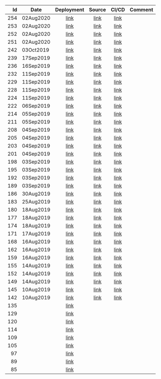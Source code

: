 | Id | Date | Deployment | Source | CI/CD | Comment |
| -: | ---- | :--------: | :----: | :---: | ------- |
| 254 | 02Aug2020 | [link](https://the-lost-souls.github.io/versions/254/) | [link](https://github.com/the-lost-souls/tls-home/commit/a889acce8b380f946cf059449262bf5ac78a7b18) | [link](https://circleci.com/workflow-run/2ca512f4-eb6f-4c59-b88d-aec13275ec80) | |
| 253 | 02Aug2020 | [link](https://the-lost-souls.github.io/versions/253/) | [link](https://github.com/the-lost-souls/tls-home/commit/a1e3db913dc31b475bce0af4e331199a85ff73b6) | [link](https://circleci.com/workflow-run/15545466-eb45-460c-9a43-b5d298d919d6) | |
| 252 | 02Aug2020 | [link](https://the-lost-souls.github.io/versions/252/) | [link](https://github.com/the-lost-souls/tls-home/commit/8a38fe817420b13428ed5bf3872e4c87e1940421) | [link](https://circleci.com/workflow-run/4b9b7347-e454-417e-a655-c4657c04261b) | |
| 251 | 02Aug2020 | [link](https://the-lost-souls.github.io/versions/251/) | [link](https://github.com/the-lost-souls/tls-home/commit/5a224346f6fc5153d3a53872079200a67b6b9063) | [link](https://circleci.com/workflow-run/6333140b-4763-4763-a78a-bb588e150fab) | |
| 242 | 03Oct2019 | [link](https://the-lost-souls.github.io/versions/242/) | [link](https://github.com/the-lost-souls/tls-home/commit/cf664b25defa931bfe55278fb2f631c62716b760) | [link](https://circleci.com/workflow-run/d0c77d57-c0d2-41d9-92ac-92ac9ef62d4d) | |
| 239 | 17Sep2019 | [link](https://the-lost-souls.github.io/versions/239/) | [link](https://github.com/the-lost-souls/tls-home/commit/16230dee87f0d8ff0266d7e417a37cf5f26edaf4) | [link](https://circleci.com/workflow-run/039e52c5-de30-45ef-8f98-47d04f8a3630) | |
| 236 | 16Sep2019 | [link](https://the-lost-souls.github.io/versions/236/) | [link](https://github.com/the-lost-souls/tls-home/commit/e4542ead96813dd5118e83bc054b0a81ff8f1f91) | [link](https://circleci.com/workflow-run/73346472-9cd1-4aa9-8dd1-7c4b471b329c) | |
| 232 | 11Sep2019 | [link](https://the-lost-souls.github.io/versions/232/) | [link](https://github.com/the-lost-souls/tls-home/commit/4793e68f2416782dbe803122a6782f00fa0111e0) | [link](https://circleci.com/workflow-run/69cdd7dd-b341-4f59-811b-36e80beb995d) | |
| 229 | 11Sep2019 | [link](https://the-lost-souls.github.io/versions/229/) | [link](https://github.com/the-lost-souls/tls-home/commit/748560ce053089a4e3c5e06c798f70465cfeffc6) | [link](https://circleci.com/workflow-run/21c491bc-6dbb-41aa-b5d1-1ce1264a7741) | |
| 228 | 11Sep2019 | [link](https://the-lost-souls.github.io/versions/228/) | [link](https://github.com/the-lost-souls/tls-home/commit/beba06c7474294c8cb6f7826fe278a75b755aebf) | [link](https://circleci.com/workflow-run/69a8593d-4782-446b-a8f6-433fa91859f3) | |
| 224 | 11Sep2019 | [link](https://the-lost-souls.github.io/versions/224/) | [link](https://github.com/the-lost-souls/tls-home/commit/d3b8886364f368a69be01f9b90abcf3a58ebd018) | [link](https://circleci.com/workflow-run/ed7430dd-b696-4801-a9a2-840d60bbb8ac) | |
| 222 | 06Sep2019 | [link](https://the-lost-souls.github.io/versions/222/) | [link](https://github.com/the-lost-souls/tls-home/commit/f656d1b1b896351f5ff1800af2529bd9c72e7ccf) | [link](https://circleci.com/workflow-run/11d57249-369c-41bc-b35a-06ef3f760b5a) | |
| 214 | 05Sep2019 | [link](https://the-lost-souls.github.io/versions/214/) | [link](https://github.com/the-lost-souls/tls-home/commit/3a15c895a573473b6ef53b27e3295f27d5dcae62) | [link](https://circleci.com/workflow-run/0628fdba-95e5-4b2a-800e-629073daff5d) | |
| 211 | 05Sep2019 | [link](https://the-lost-souls.github.io/versions/211/) | [link](https://github.com/the-lost-souls/tls-home/commit/c4e4d1a10fdde3291975dd65651094a9c9deb5c5) | [link](https://circleci.com/workflow-run/2ff1edfa-c661-4d8a-873e-2a14d461797d) | |
| 208 | 04Sep2019 | [link](https://the-lost-souls.github.io/versions/208/) | [link](https://github.com/the-lost-souls/tls-home/commit/4bbbb36ea82f02b598706a7f2d6f7c85265ae888) | [link](https://circleci.com/workflow-run/c5da4612-28d5-4264-8770-b3cc036fbe91) | |
| 205 | 04Sep2019 | [link](https://the-lost-souls.github.io/versions/205/) | [link](https://github.com/the-lost-souls/commit/843194d1eaf1a68863212d786fb3df203f9f38ae) | [link](https://circleci.com/workflow-run/47e235a5-36cf-49e8-92dc-2262f0fd8743) | |
| 203 | 04Sep2019 | [link](https://the-lost-souls.github.io/versions/203/) | [link](https://github.com/the-lost-souls/commit/6fc3341a8db0b2f49c9dfb810093be8731eb6a47) | [link](https://circleci.com/workflow-run/e338ba0b-6295-45e2-ae99-aad0cbd6d05e) | |
| 201 | 04Sep2019 | [link](https://the-lost-souls.github.io/versions/201/) | [link](https://github.com/the-lost-souls/commit/131010992e64bc700d5e34f277eceff66a936c56) | [link](https://circleci.com/workflow-run/6dee6e16-65c5-4af4-8828-a142d915d341) | |
| 198 | 03Sep2019 | [link](https://the-lost-souls.github.io/versions/198/) | [link](https://github.com/the-lost-souls/commit/cd92e18bddf4b399fe11b92e339dcf88cf6f3062) | [link](https://circleci.com/workflow-run/e7e864d4-5a73-4204-a433-8b2dfe936522) | |
| 195 | 03Sep2019 | [link](https://the-lost-souls.github.io/versions/195/) | [link](https://github.com/the-lost-souls/commit/ca8616c7ae2685fa120d6ac28cb87bf180b98495) | [link](https://circleci.com/workflow-run/388040dc-a204-4680-9d52-22189c8bf779) | |
| 192 | 03Sep2019 | [link](https://the-lost-souls.github.io/versions/192/) | [link](https://github.com/the-lost-souls/commit/4b44f23f6385a4dae4636401099bfbce285d4222) | [link](https://circleci.com/workflow-run/ed1454bc-88f1-43f4-8458-2d6bc4f6c236) | |
| 189 | 03Sep2019 | [link](https://the-lost-souls.github.io/versions/189/) | [link](https://github.com/the-lost-souls/commit/63f40e01933f227f2e53ae3de729baeb7495caac) | [link](https://circleci.com/workflow-run/83447b90-34fe-4465-8e15-195d01ae7b8d) | |
| 186 | 30Aug2019 | [link](https://the-lost-souls.github.io/versions/186/) | [link](https://github.com/the-lost-souls/commit/ce4f96dd1bcf6b0358fba7193588f148ad9885fb) | [link](https://circleci.com/workflow-run/b11e38bb-bcd3-4cea-9f3f-52a31cade439) | |
| 183 | 25Aug2019 | [link](https://the-lost-souls.github.io/versions/183/) | [link](https://github.com/the-lost-souls/commit/a110afee07e5ef5b72ad53025e7147b9b0ff4726) | [link](https://circleci.com/workflow-run/51c09b20-3b55-4a5f-bc5e-fe0bd7f1f9b0) | |
| 180 | 18Aug2019 | [link](https://the-lost-souls.github.io/versions/180/) | [link](https://github.com/the-lost-souls/commit/0deb5281efef849bee42f45432ea8caa2411255f) | [link](https://circleci.com/workflow-run/dfd3f5cc-e1fc-4a43-8b53-2ac1d9807389) | |
| 177 | 18Aug2019 | [link](https://the-lost-souls.github.io/versions/177/) | [link](https://github.com/the-lost-souls/commit/039abd89b9f55b62f7de6082038cf665097358ae) | [link](https://circleci.com/workflow-run/6ebfeb2d-467b-466d-8aa8-067d23e7dd1e) | |
| 174 | 18Aug2019 | [link](https://the-lost-souls.github.io/versions/174/) | [link](https://github.com/the-lost-souls/commit/e2e2a31814689a55fb2770b19bc6e4b99d4c435e) | [link](https://circleci.com/workflow-run/f1148051-0533-44b5-bc40-27f817033438) | |
| 171 | 17Aug2019 | [link](https://the-lost-souls.github.io/versions/171/) | [link](https://github.com/the-lost-souls/commit/f1f9e5e18a99a3d24adc2e059c0f08946e75ff72) | [link](https://circleci.com/workflow-run/691737da-4ff0-4c1f-b0d7-0ce750023db7) | |
| 168 | 16Aug2019 | [link](https://the-lost-souls.github.io/versions/168/) | [link](https://github.com/the-lost-souls/commit/4ebfdbc283f467abdbbb5639ca762df345ba7668) | [link](https://circleci.com/workflow-run/fa19cb08-3b60-4270-9684-145782bbc000) | |
| 162 | 16Aug2019 | [link](https://the-lost-souls.github.io/versions/162/) | [link](https://github.com/the-lost-souls/commit/978a543ca830562421e972ddb0554f66f616974c) | [link](https://circleci.com/workflow-run/7e880244-41d0-4e1b-8cdb-e73f4eb4a240) | |
| 159 | 16Aug2019 | [link](https://the-lost-souls.github.io/versions/159/) | [link](https://github.com/the-lost-souls/commit/7943ad199ee51da79e9db801e187ef53d76886e9) | [link](https://circleci.com/workflow-run/46558d2a-c9f2-470a-9eb5-7e6eb11ae2fc) | |
| 155 | 14Aug2019 | [link](https://the-lost-souls.github.io/versions/155/) | [link](https://github.com/the-lost-souls/commit/7b000384fda785ae3ff06d55321e5a4815a788a7) | [link](https://circleci.com/workflow-run/78b320ef-516e-4320-8a26-561da22826a6) | |
| 152 | 14Aug2019 | [link](https://the-lost-souls.github.io/versions/152/) | [link](https://github.com/the-lost-souls/commit/51489adbe148a2ef01263d44434fbbb0fe91b0c4) | [link](https://circleci.com/workflow-run/7d069640-17fe-47a2-8f64-3e6f4d296977) | |
| 149 | 14Aug2019 | [link](https://the-lost-souls.github.io/versions/149/) | [link](https://github.com/the-lost-souls/commit/11311ebc848752491fe49d4f81a6089fe7812815) | [link](https://circleci.com/workflow-run/6582b32a-e9cb-4df6-8ae9-76fe3bed7f7b) | |
| 145 | 10Aug2019 | [link](https://the-lost-souls.github.io/versions/145/) | [link](https://github.com/the-lost-souls/commit/1a8fd0d5c76fa31005a132a28732308e2597c506) | [link](https://circleci.com/workflow-run/7b779dfd-ebc1-42e7-82d9-b8cafbbd7505) | |
| 142 | 10Aug2019 | [link](https://the-lost-souls.github.io//versions/142/) | [link](https://github.com/the-lost-souls/commit/858eadc4b8ac43bb49ad589ec2948af7c47e5dfd) | [link](https://circleci.com/workflow-run/167d1758-0b50-4227-8291-625c80b23e6d) | |
| 135 |  | [link](https://the-lost-souls.github.io/versions/135/) | | | |
| 129 |  | [link](https://the-lost-souls.github.io/versions/129/) | | | |
| 120 |  | [link](https://the-lost-souls.github.io/versions/120/) | | | |
| 114 |  | [link](https://the-lost-souls.github.io/versions/114/) | | | |
| 109 |  | [link](https://the-lost-souls.github.io/versions/109/) | | | |
| 105 |  | [link](https://the-lost-souls.github.io/versions/105/) | | | |
| 97 |  | [link](https://the-lost-souls.github.io/versions/97/) | | | |
| 89 |  | [link](https://the-lost-souls.github.io/versions/89/) | | | |
| 85 |  | [link](https://the-lost-souls.github.io/versions/85/) | | | |

